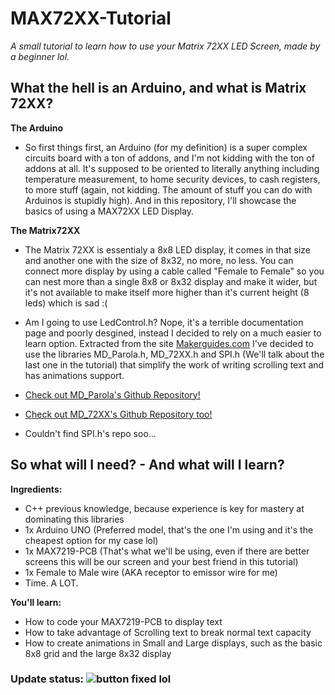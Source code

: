 # MAX72XX-Tutorial
*A small tutorial to learn how to use your Matrix 72XX LED Screen, made by a beginner lol.*

## What the hell is an Arduino, and what is Matrix 72XX?
**The Arduino**
- So first things first, an Arduino (for my definition) is a super complex circuits board with a ton of addons, and I'm not kidding with the ton of addons at all. It's supposed to be oriented to literally anything including temperature measurement, to home security devices, to cash registers, to more stuff (again, not kidding. The amount of stuff you can do with Arduinos is stupidly high). And in this repository, I'll showcase the basics of using a MAX72XX LED Display.

**The Matrix72XX**
- The Matrix 72XX is essentialy a 8x8 LED display, it comes in that size and another one with the size of 8x32, no more, no less. You can connect more display by using a cable called "Female to Female" so you can nest more than a single 8x8 or 8x32 display and make it wider, but it's not available to make itself more higher than it's current height (8 leds) which is sad :(
- Am I going to use LedControl.h? Nope, it's a terrible documentation page and poorly desgined, instead I decided to rely on a much easier to learn option. Extracted from the site [Makerguides.com](https://www.makerguides.com/max7219-led-dot-matrix-display-arduino-tutorial/#types) I've decided to use the libraries MD_Parola.h, MD_72XX.h and SPI.h (We'll talk about the last one in the tutorial) that simplify the work of writing scrolling text and has animations support.

- [Check out MD_Parola's Github Repository!](https://github.com/MajicDesigns/MD_Parola) 
- [Check out MD_72XX's Github Repository too!](https://github.com/MajicDesigns/MD_MAX72xx)
- Couldn't find SPI.h's repo soo...

## So what will I need? - And what will I learn?
**Ingredients:**
- C++ previous knowledge, because experience is key for mastery at dominating this libraries
- 1x Arduino UNO (Preferred model, that's the one I'm using and it's the cheapest option for my case lol)
- 1x MAX7219-PCB (That's what we'll be using, even if there are better screens this will be our screen and your best friend in this tutorial)
- 1x Female to Male wire (AKA receptor to emissor wire for me)
- Time. A LOT.

**You'll learn:**
- How to code your MAX7219-PCB to display text
- How to take advantage of Scrolling text to break normal text capacity
- How to create animations in Small and Large displays, such as the basic 8x8 grid and the large 8x32 display

### Update status: ![button fixed lol](https://img.shields.io/github/last-commit/minecon099/MAX72XX-Tutorial)
